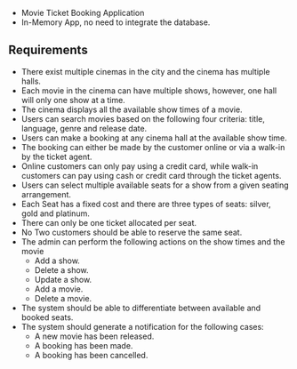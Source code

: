 * Movie Ticket Booking Application
* In-Memory App, no need to integrate the database.

## Requirements

* There exist multiple cinemas in the city and the cinema has multiple halls.
* Each movie in the cinema can have multiple shows, however, one hall will only one show at a time.
* The cinema displays all the available show times of a movie.
* Users can search movies based on the following four criteria: title, language, genre and release date.
* Users can make a booking at any cinema hall at the available show time.
* The booking can either be made by the customer online or via a walk-in by the ticket agent.
* Online customers can only pay using a credit card, while walk-in customers can pay using cash or credit card through the ticket agents.
* Users can select multiple available seats for a show from a given seating arrangement.
* Each Seat has a fixed cost and there are three types of seats: silver, gold and platinum.
* There can only be one ticket allocated per seat.
* No Two customers should be able to reserve the same seat.
* The admin can perform the following actions on the show times and the movie
  * Add a show.
  * Delete a show.
  * Update a show.
  * Add a movie.
  * Delete a movie.
* The system should be able to differentiate between available and booked seats.
* The system should generate a notification for the following cases:
  * A new movie has been released.
  * A booking has been made.
  * A booking has been cancelled.
